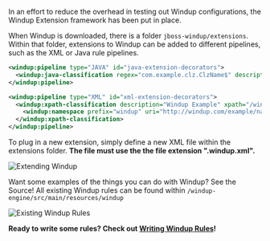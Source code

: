 In an effort to reduce the overhead in testing out Windup configurations, the Windup Extension framework has been put in place.  

When Windup is downloaded, there is a folder `jboss-windup/extensions`.  Within that folder, extensions to Windup can be added to different pipelines, such as the XML or Java rule pipelines.

```xml
<windup:pipeline type="JAVA" id="java-extension-decorators">
  <windup:java-classification regex="com.example.clz.ClzName$" description="Testing Extension Framework" />
</windup:pipeline>

<windup:pipeline type="XML" id="xml-extension-decorators">
  <windup:xpath-classification description="Windup Example" xpath="/windup:example">
    <windup:namespace prefix="windup" uri="http://windup.com/example/namespace" />
  </windup:xpath-classification>
</windup:pipeline>
```

To plug in a new extension, simply define a new XML file within the extensions folder.  **The file must use the the file extension ".windup.xml".**

![Extending Windup](https://github.com/jboss-windup/windup/wiki/img/2-extending-s1.png)

Want some examples of the things you can do with Windup?  See the Source!  All existing Windup rules can be found within `/windup-engine/src/main/resources/windup`

![Existing Windup Rules](https://github.com/jboss-windup/windup/wiki/img/2-extending-s2.png)

**Ready to write some rules?  Check out [Writing Windup Rules](https://github.com/jboss-windup/windup/wiki/6.0-Writing-Windup-Rules)!**